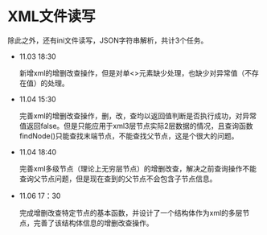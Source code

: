 # XML文件读写

除此之外，还有ini文件读写，JSON字符串解析，共计3个任务。

- 11.03    18:30

  新增xml的增删改查操作，但是对单<>元素缺少处理，也缺少对异常值（不存在值）的处理。
  
- 11.04    15:30

  完善xml的增删改查操作，删，改，查均以返回值判断是否执行成功，对异常值返回false。但是只能应用于xml3层节点实际2层数据的情况，且查询函数findNode()只能查找末端节点，不能查找父节点，这是个很大的问题。

- 11.04    18:40

  完善xml多级节点（理论上无穷层节点）的增删改查，解决之前查询操作不能查询父节点问题，但是现在查到的父节点不会包含子节点信息。
  
- 11.06    17：30

  完成增删改查特定节点的基本函数，并设计了一个结构体作为xml的多层节点，完善了该结构体信息的增删改查操作。